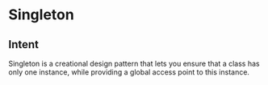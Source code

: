 # Singleton 
## Intent
Singleton is a creational design pattern that lets you ensure that a class has only one instance, while providing a global access point to this instance.

